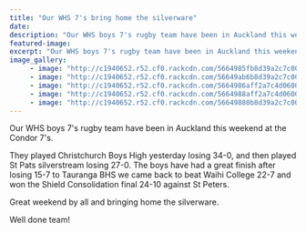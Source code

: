 ```yaml
---
title: "Our WHS 7's bring home the silverware"
date: 
description: "Our WHS boys 7's rugby team have been in Auckland this weekend at the Condor 7's."
featured-image: 
excerpt: "Our WHS boys 7's rugby team have been in Auckland this weekend at the Condor 7's."
image_gallery:
	 - image: "http://c1940652.r52.cf0.rackcdn.com/5664985fb8d39a2c7c00018b/Action-shot-from-Condors-facebook-site-WHS.jpg"
	 - image: "http://c1940652.r52.cf0.rackcdn.com/56649ab6b8d39a2c7c000193/passing.jpg"
	 - image: "http://c1940652.r52.cf0.rackcdn.com/5664986aff2a7c4d0600018b/running.jpg"
	 - image: "http://c1940652.r52.cf0.rackcdn.com/5664988aff2a7c4d0600018d/scrum.jpg"
	 - image: "http://c1940652.r52.cf0.rackcdn.com/56649880b8d39a2c7c00018d/scrum-1.jpg"
---
```


<p><span>Our WHS boys 7's rugby team have been in Auckland this weekend at the Condor 7's.</span></p>
<p><span>They played Christchurch Boys High yesterday losing 34-0, and then played St Pats silverstream losing 27-0. The boys have had a great finish after losing 15-7 to Tauranga BHS we came back to beat Waihi College 22-7 and won the Shield Consolidation final 24-10 against St Peters. </span></p>
<p><span>Great weekend by all and bringing home the silverware.</span></p>
<p><span>Well done team!</span></p>
<p><span><br /></span></p>

